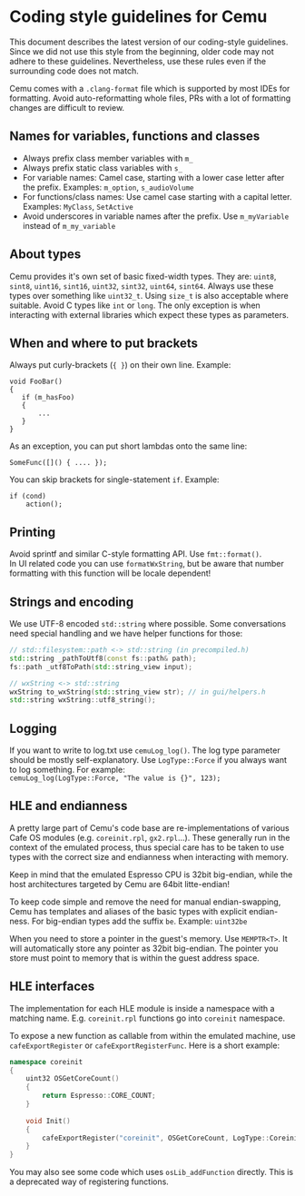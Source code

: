 
# Coding style guidelines for Cemu

This document describes the latest version of our coding-style guidelines. Since we did not use this style from the beginning, older code may not adhere to these guidelines. Nevertheless, use these rules even if the surrounding code does not match. 

Cemu comes with a `.clang-format` file which is supported by most IDEs for formatting. Avoid auto-reformatting whole files, PRs with a lot of formatting changes are difficult to review.

## Names for variables, functions and classes

- Always prefix class member variables with `m_`
- Always prefix static class variables with `s_`
- For variable names: Camel case, starting with a lower case letter after the prefix. Examples: `m_option`, `s_audioVolume`
- For functions/class names: Use camel case starting with a capital letter. Examples: `MyClass`, `SetActive`
- Avoid underscores in variable names after the prefix. Use `m_myVariable` instead of `m_my_variable`

## About types

Cemu provides it's own set of basic fixed-width types. They are:
`uint8`, `sint8`, `uint16`, `sint16`, `uint32`, `sint32`, `uint64`, `sint64`. Always use these types over something like `uint32_t`. Using `size_t` is also acceptable where suitable. Avoid C types like `int` or `long`. The only exception is when interacting with external libraries which expect these types as parameters.

## When and where to put brackets

Always put curly-brackets (`{ }`) on their own line. Example:

```
void FooBar()
{
   if (m_hasFoo)
   {
       ...
   }
}
```
As an exception, you can put short lambdas onto the same line:
```
SomeFunc([]() { .... });
```
You can skip brackets for single-statement `if`. Example:
```
if (cond)
    action();
```

## Printing

Avoid sprintf and similar C-style formatting API. Use `fmt::format()`.  
In UI related code you can use `formatWxString`, but be aware that number formatting with this function will be locale dependent!

## Strings and encoding

We use UTF-8 encoded `std::string` where possible. Some conversations need special handling and we have helper functions for those:
```cpp
// std::filesystem::path <-> std::string (in precompiled.h)
std::string _pathToUtf8(const fs::path& path);
fs::path _utf8ToPath(std::string_view input);

// wxString <-> std::string
wxString to_wxString(std::string_view str); // in gui/helpers.h
std::string wxString::utf8_string();

```

## Logging

If you want to write to log.txt use `cemuLog_log()`. The log type parameter should be mostly self-explanatory. Use `LogType::Force` if you always want to log something. For example:  
`cemuLog_log(LogType::Force, "The value is {}", 123);`

## HLE and endianness

A pretty large part of Cemu's code base are re-implementations of various Cafe OS modules (e.g. `coreinit.rpl`, `gx2.rpl`...). These generally run in the context of the emulated process, thus special care has to be taken to use types with the correct size and endianness when interacting with memory.

Keep in mind that the emulated Espresso CPU is 32bit big-endian, while the host architectures targeted by Cemu are 64bit litte-endian! 

To keep code simple and remove the need for manual endian-swapping, Cemu has templates and aliases of the basic types with explicit endian-ness.
For big-endian types add the suffix `be`. Example: `uint32be`

When you need to store a pointer in the guest's memory. Use `MEMPTR<T>`. It will automatically store any pointer as 32bit big-endian. The pointer you store must point to memory that is within the guest address space.

## HLE interfaces

The implementation for each HLE module is inside a namespace with a matching name. E.g. `coreinit.rpl` functions go into `coreinit` namespace.

To expose a new function as callable from within the emulated machine, use `cafeExportRegister` or `cafeExportRegisterFunc`. Here is a short example:
```cpp
namespace coreinit
{
	uint32 OSGetCoreCount()
	{
		return Espresso::CORE_COUNT;
	}
	
	void Init()
	{
		cafeExportRegister("coreinit", OSGetCoreCount, LogType::CoreinitThread);
	}
}
```
You may also see some code which uses `osLib_addFunction` directly. This is a deprecated way of registering functions.